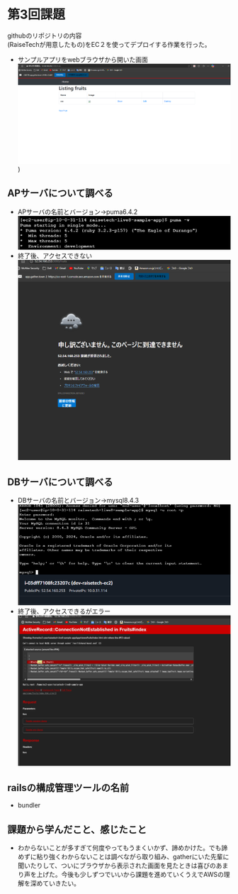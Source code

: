 # 第3回課題
githubのリポジトリの内容  
(RaiseTechが用意したもの)をEC２を使ってデプロイする作業を行った。
* サンプルアプリをwebブラウザから開いた画面　![スクリーンショット 2025-01-19 100709](images/AWS課題エビデンス/デプロイ成功画面_第3回課題.png)
)
## APサーバについて調べる
* APサーバの名前とバージョン→puma6.4.2　![スクリーンショット 2025-01-19 101330](images/AWS課題エビデンス/pumaのバージョン.png)
* 終了後、アクセスできない　![スクリーンショット 2025-01-19 102907](images/AWS課題エビデンス/アプリサーバ終了後のアクセス.png)
## DBサーバについて調べる
* DBサーバの名前とバージョン→mysql8.4.3 ![スクリーンショット 2025-01-19 105837](images/AWS課題エビデンス/mysqlのバージョン.png)
* 終了後、アクセスできるがエラー　![スクリーンショット 2025-01-19 110207](images/AWS課題エビデンス/データベースサーバ終了後のアクセス.png)
## railsの構成管理ツールの名前
* bundler
## 課題から学んだこと、感じたこと
* わからないことが多すぎて何度やってもうまくいかず、諦めかけた。でも諦めずに粘り強くわからないことは調べながら取り組み、gatherにいた先輩に聞いたりして、ついにブラウザから表示された画面を見たときは喜びのあまり声を上げた。今後も少しずつでいいから課題を進めていくうえでAWSの理解を深めていきたい。
